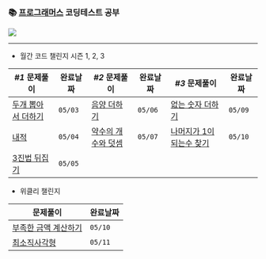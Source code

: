 ### 📚 [프로그래머스](https://programmers.co.kr/) 코딩테스트 공부 
<a href="https://lunar-nickel-dbc.notion.site/CordingTest-5831ea078b0d4ec28719e0517de6b54f"><img src="https://img.shields.io/badge/CodingTest-ffffff?style=flat-square&logo=notion&logoColor=black"/></a>
* * *

 - 월간 코드 챌린지 시즌 1, 2, 3

| *#1* 문제풀이 | 완료날짜 | *#2* 문제풀이 | 완료날짜 | *#3* 문제풀이 | 완료날짜 |
| --- | --- | --- | --- | --- | --- | 
| [두개 뽑아서 더하기](https://github.com/yeojin822/algorithm-study/blob/main/src/main/java/%EB%91%90%EA%B0%9C%EB%BD%91%EC%95%84%EC%84%9C%EB%8D%94%ED%95%98%EA%B8%B0/Sum.java) | `05/03` | [음양 더하기](https://github.com/yeojin822/algorithm-study/blob/main/src/main/java/%EC%9D%8C%EC%96%91%EB%8D%94%ED%95%98%EA%B8%B0/Add.java) | `05/06` | [없는 숫자 더하기](https://github.com/yeojin822/algorithm-study/blob/main/src/main/java/%EC%97%86%EB%8A%94%EC%88%AB%EC%9E%90%EB%8D%94%ED%95%98%EA%B8%B0/NumAdd.java) | `05/09`| 
| [내적](https://github.com/yeojin822/algorithm-study/blob/main/src/main/java/%EB%82%B4%EC%A0%81/DotProduct.java) | `05/04`| [약수의 개수와 덧셈](https://github.com/yeojin822/algorithm-study/blob/main/src/main/java/%EC%95%BD%EC%88%98%EC%9D%98%EA%B0%9C%EC%88%98%EC%99%80%EB%8D%A7%EC%85%88/Divisor.java) | `05/07` | [나머지가 1이 되는수 찾기](https://github.com/yeojin822/algorithm-study/blob/main/src/main/java/%EB%82%98%EB%A8%B8%EC%A7%80%EA%B0%801%EC%9D%B4%EB%90%98%EB%8A%94%EC%88%98%EC%B0%BE%EA%B8%B0/findOne.java) | `05/10` |
| [3진법 뒤집기](https://github.com/yeojin822/algorithm-study/blob/main/src/main/java/%EC%82%BC%EC%A7%84%EB%B2%95%EB%92%A4%EC%A7%91%EA%B8%B0/Ternary.java) | `05/05` |

 - 위클리 챌린지

| 문제풀이 | 완료날짜 |
| --- | --- |
| [부족한 금액 계산하기](https://github.com/yeojin822/algorithm-study/blob/main/src/main/java/%EB%B6%80%EC%A1%B1%ED%95%9C%EA%B8%88%EC%95%A1%EA%B3%84%EC%82%B0%ED%95%98%EA%B8%B0/Cal.java) | `05/10` | 
| [최소직사각형](https://github.com/yeojin822/algorithm-study/blob/main/src/main/java/%EC%B5%9C%EC%86%8C%EC%A7%81%EC%82%AC%EA%B0%81%ED%98%95/Rectangle.java) | `05/11` |
